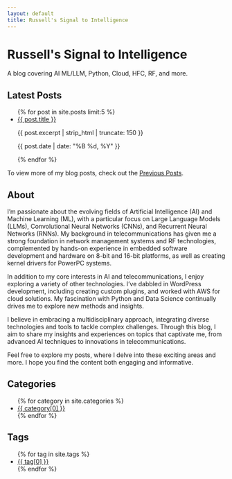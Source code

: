 ```yaml
---
layout: default
title: Russell's Signal to Intelligence
---
```


# Russell's Signal to Intelligence

A blog covering AI ML/LLM, Python, Cloud, HFC, RF, and more.

## Latest Posts

<ul>
  {% for post in site.posts limit:5 %}
    <li>
      <a href="{{ post.url }}">{{ post.title }}</a>
      <p>{{ post.excerpt | strip_html | truncate: 150 }}</p>
      <p class="post-date">{{ post.date | date: "%B %d, %Y" }}</p>
    </li>
  {% endfor %}
</ul>

To view more of my blog posts, check out the [Previous Posts](/blog/).
## About

I’m passionate about the evolving fields of Artificial Intelligence (AI) and Machine Learning (ML), with a particular focus on Large Language Models (LLMs), Convolutional Neural Networks (CNNs), and Recurrent Neural Networks (RNNs). My background in telecommunications has given me a strong foundation in network management systems and RF technologies, complemented by hands-on experience in embedded software development and hardware on 8-bit and 16-bit platforms, as well as creating kernel drivers for PowerPC systems.

In addition to my core interests in AI and telecommunications, I enjoy exploring a variety of other technologies. I’ve dabbled in WordPress development, including creating custom plugins, and worked with AWS for cloud solutions. My fascination with Python and Data Science continually drives me to explore new methods and insights.

I believe in embracing a multidisciplinary approach, integrating diverse technologies and tools to tackle complex challenges. Through this blog, I aim to share my insights and experiences on topics that captivate me, from advanced AI techniques to innovations in telecommunications.

Feel free to explore my posts, where I delve into these exciting areas and more. I hope you find the content both engaging and informative.

## Categories

<ul>
  {% for category in site.categories %}
    <li>
      <a href="{{ site.baseurl }}/categories/{{ category[0] }}">{{ category[0] }}</a>
    </li>
  {% endfor %}
</ul>

## Tags

<ul>
  {% for tag in site.tags %}
    <li>
      <a href="{{ site.baseurl }}/tags/{{ tag[0] }}">{{ tag[0] }}</a>
    </li>
  {% endfor %}
</ul>
